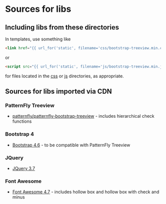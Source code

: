 # Sources for libs

## Including libs from these directories

In templates, use something like
```html
<link href="{{ url_for('static', filename='css/bootstrap-treeview.min.css') }}" rel="stylesheet"/>
```
or
```html
<script src="{{ url_for('static', filename='js/bootstrap-treeview.min.js') }}"></script>
```
for files located in the [css](css) or [js](js) directories, as appropriate.

## Sources for libs imported via CDN

### PatternFly Treeview
* [patternfly/patternfly-bootstrap-treeview](https://github.com/patternfly/patternfly-bootstrap-treeview/tree/master) - includes hierarchical check functions

### Bootstrap 4
* [Bootstrap 4.6](https://getbootstrap.com/docs/4.6/getting-started/introduction/) - to be compatible with PatternFly Treeview

### JQuery
* [JQuery 3.7](https://api.jquery.com/)

### Font Awesome

* [Font Awesome 4.7](https://fontawesome.com/v4/icons/) - includes hollow box and hollow box with check and minus
